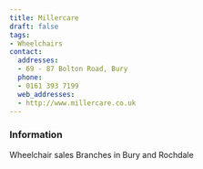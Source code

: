 ```yaml
---
title: Millercare
draft: false
tags:
- Wheelchairs
contact:
  addresses:
  - 69 - 87 Bolton Road, Bury
  phone:
  - 0161 393 7199
  web_addresses:
  - http://www.millercare.co.uk
---
```


### Information
Wheelchair sales
Branches in Bury and Rochdale

